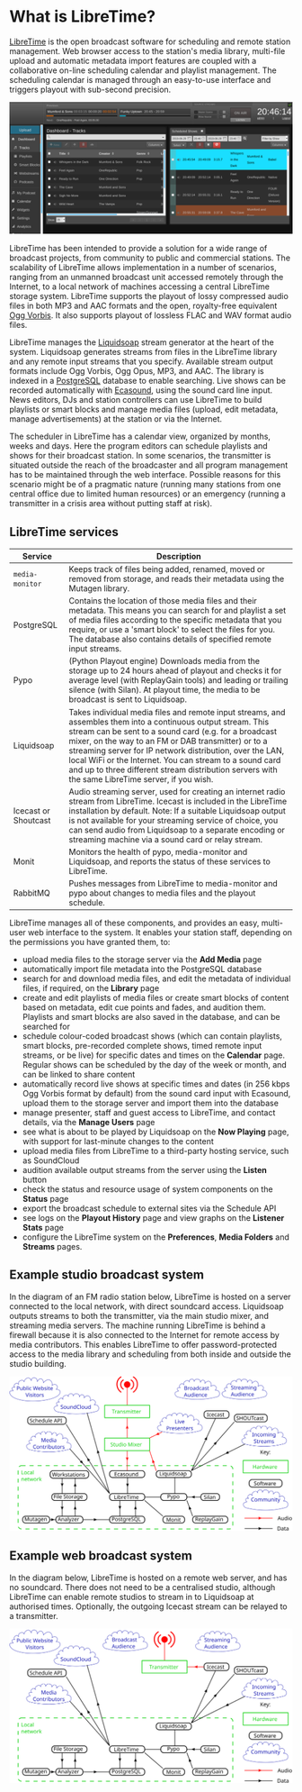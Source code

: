 # What is LibreTime?

[LibreTime](http://libretime.org/ "LibreTime homepage") is the open broadcast
software for scheduling and remote station management. Web browser access to
the station's media library, multi-file upload and automatic metadata import
features are coupled with a collaborative on-line scheduling calendar and
playlist management. The scheduling calendar is managed through an easy-to-use
interface and triggers playout with sub-second precision.

![](static/Screenshot540-Now_playing_250.png)

LibreTime has been intended to provide a solution for a wide range of broadcast
projects, from community to public and commercial stations. The scalability of
LibreTime allows implementation in a number of scenarios, ranging from an
unmanned broadcast unit accessed remotely through the Internet, to a local
network of machines accessing a central LibreTime storage system. LibreTime
supports the playout of lossy compressed audio files in both MP3 and AAC
formats and the open, royalty-free equivalent
[Ogg Vorbis](http://www.vorbis.com/ "Ogg Vorbis homepage"). It also supports
playout of lossless FLAC and WAV format audio files.

LibreTime manages the [Liquidsoap](http://savonet.sourceforge.net/) stream
generator at the heart of the system. Liquidsoap generates streams from files
in the LibreTime library and any remote input streams that you specify.
Available stream output formats include Ogg Vorbis, Ogg Opus, MP3, and AAC. The
library is indexed in a [PostgreSQL](http://www.postgresql.org/) database to
enable searching. Live shows can be recorded automatically with
[Ecasound](http://eca.cx/ecasound/ "Ecasound homepage"), using the sound card
line input. News editors, DJs and station controllers can use LibreTime to
build playlists or smart blocks and manage media files (upload, edit metadata,
manage advertisements) at the station or via the Internet.

The scheduler in LibreTime has a calendar view, organized by months, weeks and
days. Here the program editors can schedule playlists and shows for their
broadcast station. In some scenarios, the transmitter is situated outside the
reach of the broadcaster and all program management has to be maintained
through the web interface. Possible reasons for this scenario might be of a
pragmatic nature (running many stations from one central office due to limited
human resources) or an emergency (running a transmitter in a crisis area
without putting staff at risk).

LibreTime services
----------------

| Service | Description |
|---------|-------------|
| `media-monitor` | Keeps track of files being added, renamed, moved or removed from storage, and reads their metadata using the Mutagen library. |
| PostgreSQL | Contains the location of those media files and their metadata. This means you can search for and playlist a set of media files according to the specific metadata that you require, or use a 'smart block' to select the files for you. The database also contains details of specified remote input streams. |
| Pypo | (Python Playout engine) Downloads media from the storage up to 24 hours ahead of playout and checks it for average level (with ReplayGain tools) and leading or trailing silence (with Silan). At playout time, the media to be broadcast is sent to Liquidsoap. |
| Liquidsoap | Takes individual media files and remote input streams, and assembles them into a continuous output stream. This stream can be sent to a sound card (e.g. for a broadcast mixer, on the way to an FM or DAB transmitter) or to a streaming server for IP network distribution, over the LAN, local WiFi or the Internet. You can stream to a sound card and up to three different stream distribution servers with the same LibreTime server, if you wish. |
| Icecast or Shoutcast | Audio streaming server, used for creating an internet radio stream from LibreTime. Icecast is included in the LibreTime installation by default. Note: If a suitable Liquidsoap output is not available for your streaming service of choice, you can send audio from Liquidsoap to a separate encoding or streaming machine via a sound card or relay stream. |
| Monit | Monitors the health of pypo, media-monitor and Liquidsoap, and reports the status of these services to LibreTime. |
| RabbitMQ | Pushes messages from LibreTime to media-monitor and pypo about changes to media files and the playout schedule. |

LibreTime manages all of these components, and provides an easy,
multi-user web interface to the system. It enables your station staff,
depending on the permissions you have granted them, to:
- upload media files to the storage server via the **Add Media** page
- automatically import file metadata into the PostgreSQL database
- search for and download media files, and edit the metadata of individual
files, if required, on the **Library** page
- create and edit playlists of media files or create smart blocks of content
based on metadata, edit cue points and fades, and audition them. Playlists and
smart blocks are also saved in the database, and can be searched for
- schedule colour-coded broadcast shows (which can contain playlists, smart
blocks, pre-recorded complete shows, timed remote input streams, or be live)
for specific dates and times on the **Calendar** page. Regular shows can be
scheduled by the day of the week or month, and can be linked to share content
- automatically record live shows at specific times and dates (in 256 kbps Ogg
Vorbis format by default) from the sound card input with Ecasound, upload them
to the storage server and import them into the database
- manage presenter, staff and guest access to LibreTime, and contact details,
via the **Manage Users** page
- see what is about to be played by Liquidsoap on the **Now Playing** page,
with support for last-minute changes to the content
- upload media files from LibreTime to a third-party hosting service, such as
SoundCloud
- audition available output streams from the server using the **Listen**
button
- check the status and resource usage of system components on the **Status**
page
- export the broadcast schedule to external sites via the Schedule API
- see logs on the **Playout History** page and view graphs on the
**Listener Stats** page
- configure the LibreTime system on the **Preferences**, **Media Folders** and
**Streams** pages.

Example studio broadcast system
-------------------------------

In the diagram of an FM radio station below, LibreTime is hosted on a server
connected to the local network, with direct soundcard access. Liquidsoap
outputs streams to both the transmitter, via the main studio mixer, and
streaming media servers. The machine running LibreTime is behind a firewall
because it is also connected to the Internet for remote access by media
contributors. This enables LibreTime to offer password-protected access to the
media library and scheduling from both inside and outside the studio building.

![](static/libretime_architecture.svg)

Example web broadcast system
----------------------------

In the diagram below, LibreTime is hosted on a remote web server, and has no
soundcard. There does not need to be a centralised studio, although LibreTime
can enable remote studios to stream in to Liquidsoap at authorised times.
Optionally, the outgoing Icecast stream can be relayed to a transmitter.

![](static/libretime_web_architecture.svg)
